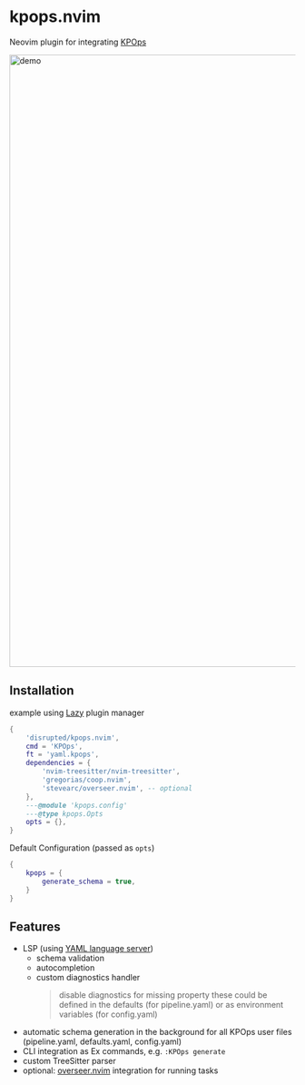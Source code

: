 # kpops.nvim

Neovim plugin for integrating [KPOps](https://github.com/bakdata/kpops)

<img width="1078" alt="demo" src="https://github.com/disrupted/kpops.nvim/assets/4771462/53888675-d0f1-4297-8441-4d42887fafef">

## Installation

example using [Lazy](https://github.com/folke/lazy.nvim) plugin manager

```lua
{
    'disrupted/kpops.nvim',
    cmd = 'KPOps',
    ft = 'yaml.kpops',
    dependencies = {
        'nvim-treesitter/nvim-treesitter',
        'gregorias/coop.nvim',
        'stevearc/overseer.nvim', -- optional
    },
    ---@module 'kpops.config'
    ---@type kpops.Opts
    opts = {},
}
```

Default Configuration (passed as `opts`)

```lua
{
    kpops = {
        generate_schema = true,
    }
}
```

## Features

- LSP (using [YAML language server](https://github.com/redhat-developer/yaml-language-server))
  - schema validation
  - autocompletion
  - custom diagnostics handler
    > disable diagnostics for missing property
    > these could be defined in the defaults (for pipeline.yaml)
    > or as environment variables (for config.yaml)
- automatic schema generation in the background for all KPOps user files (pipeline.yaml, defaults.yaml, config.yaml)
- CLI integration as Ex commands, e.g. `:KPOps generate`
- custom TreeSitter parser
- optional: [overseer.nvim](https://github.com/stevearc/overseer.nvim) integration for running tasks
